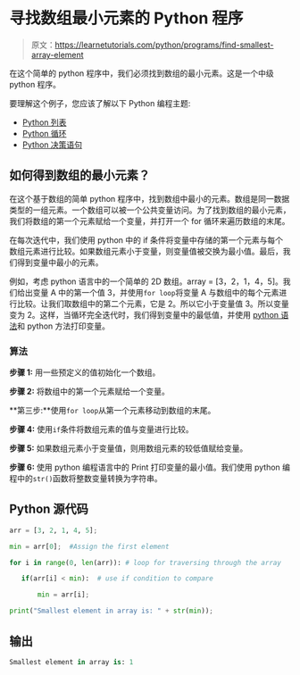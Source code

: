 # 寻找数组最小元素的 Python 程序

> 原文：<https://learnetutorials.com/python/programs/find-smallest-array-element>

在这个简单的 python 程序中，我们必须找到数组的最小元素。这是一个中级 python 程序。

要理解这个例子，您应该了解以下 Python 编程主题:

*   [Python 列表](../../python/python-lists "Python Lists")
*   [Python 循环](../../python/python-loop-tutorials "Loops in Python")
*   [Python 决策语句](../../python/decision-making-statements "Python decision making statements")

## 如何得到数组的最小元素？

在这个基于数组的简单 python 程序中，找到数组中最小的元素。数组是同一数据类型的一组元素。一个数组可以被一个公共变量访问。为了找到数组的最小元素，我们将数组的第一个元素赋给一个变量，并打开一个 for 循环来遍历数组的末尾。

在每次迭代中，我们使用 python 中的 if 条件将变量中存储的第一个元素与每个数组元素进行比较。如果数组元素小于变量，则变量值被交换为最小值。最后，我们得到变量中最小的元素。

例如，考虑 python 语言中的一个简单的 2D 数组。array = [3，2，1，4，5]。我们给出变量 A 中的第一个值 3，并使用`for loop`将变量 A 与数组中的每个元素进行比较。让我们取数组中的第二个元素，它是 2。所以它小于变量值 3。所以变量变为 2。这样，当循环完全迭代时，我们得到变量中的最低值，并使用 [python 语法](../../python/syntax-comments "Python syntax")和 python 方法打印变量。

### 算法

**步骤 1:** 用一些预定义的值初始化一个数组。

**步骤 2:** 将数组中的第一个元素赋给一个变量。

**第三步:**使用`for loop`从第一个元素移动到数组的末尾。

**步骤 4:** 使用`if`条件将数组元素的值与变量进行比较。

**步骤 5:** 如果数组元素小于变量值，则用数组元素的较低值赋给变量。

**步骤 6:** 使用 python 编程语言中的 Print 打印变量的最小值。我们使用 python 编程中的`str()`函数将整数变量转换为字符串。

## Python 源代码

```py
arr = [3, 2, 1, 4, 5];     

min = arr[0];  #Assign the first element 

for i in range(0, len(arr)): # loop for traversing through the array

   if(arr[i] < min):  # use if condition to compare 

       min = arr[i];    

print("Smallest element in array is: " + str(min)); 

```

## 输出

```py
Smallest element in array is: 1
```